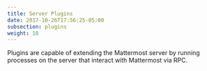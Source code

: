 ```yaml
---
title: Server Plugins
date: 2017-10-26T17:56:25-05:00
subsection: plugins
weight: 10
---
```


Plugins are capable of extending the Mattermost server by running processes on the server that interact with Mattermost via RPC.
